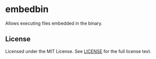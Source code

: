 # embedbin

Allows executing files embedded in the binary.

## License

Licensed under the MIT License. See [LICENSE](https://github.com/wzshiming/embedbin/blob/master/LICENSE) for the full license text.
